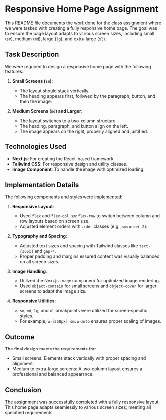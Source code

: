 # Responsive Home Page Assignment

This README file documents the work done for the class assignment where we were tasked with creating a fully responsive home page. The goal was to ensure the page layout adapts to various screen sizes, including small (`sm`), medium (`md`), large (`lg`), and extra-large (`xl`).

## Task Description
We were required to design a responsive home page with the following features:

1. **Small Screens (`sm`)**:
   - The layout should stack vertically.
   - The heading appears first, followed by the paragraph, button, and then the image.

2. **Medium Screens (`md`) and Larger**:
   - The layout switches to a two-column structure.
   - The heading, paragraph, and button align on the left.
   - The image appears on the right, properly aligned and justified.

## Technologies Used
- **Next.js**: For creating the React-based framework.
- **Tailwind CSS**: For responsive design and utility classes.
- **Image Component**: To handle the image with optimized loading.

## Implementation Details
The following components and styles were implemented:

1. **Responsive Layout**:
   - Used `flex` and `flex-col sm:flex-row` to switch between column and row layouts based on screen size.
   - Adjusted element orders with `order` classes (e.g., `sm:order-2`).

2. **Typography and Spacing**:
   - Adjusted text sizes and spacing with Tailwind classes like `text-[36px]` and `gap-4`.
   - Proper padding and margins ensured content was visually balanced on all screen sizes.

3. **Image Handling**:
   - Utilized the Next.js `Image` component for optimized image rendering.
   - Used `object-contain` for small screens and `object-cover` for larger screens to adapt the image size.

4. **Responsive Utilities**:
   - `sm`, `md`, `lg`, and `xl` breakpoints were utilized for screen-specific styles.
   - For example, `w-[250px] sm:w-auto` ensures proper scaling of images.

## Outcome
The final design meets the requirements for:

- Small screens: Elements stack vertically with proper spacing and alignment.
- Medium to extra-large screens: A two-column layout ensures a professional and balanced appearance.


## Conclusion
The assignment was successfully completed with a fully responsive layout. This home page adapts seamlessly to various screen sizes, meeting all specified requirements.

